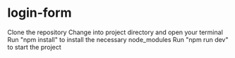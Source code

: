 # login-form

Clone the repository
Change into project directory and open your terminal
Run "npm install" to install the necessary node_modules
Run "npm run dev" to start the project
 
